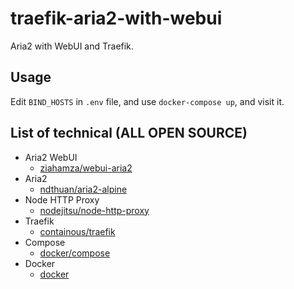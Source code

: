 # traefik-aria2-with-webui

Aria2 with WebUI and Traefik.

## Usage

Edit `BIND_HOSTS` in `.env` file, and use `docker-compose up`, and visit it.

## List of technical (ALL OPEN SOURCE)

- Aria2 WebUI
  - [ziahamza/webui-aria2](https://github.com/ziahamza/webui-aria2)
- Aria2
  - [ndthuan/aria2-alpine](https://github.com/ndthuan/aria2-alpine)
- Node HTTP Proxy
  - [nodejitsu/node-http-proxy](https://github.com/nodejitsu/node-http-proxy)
- Traefik
  - [containous/traefik](https://github.com/containous/traefik)
- Compose
  - [docker/compose](https://github.com/docker/compose)
- Docker
  - [docker](https://github.com/docker)
